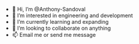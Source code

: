 - 👋 Hi, I’m @Anthony-Sandoval
- 👀 I’m interested in engineering and development
- 🌱 I’m currently learning and expanding 
- 💞️ I’m looking to collaborate on anything
- 📫 Email me or send me message

<!---
Anthony-Sandoval/Anthony-Sandoval is a ✨ special ✨ repository because its `README.md` (this file) appears on your GitHub profile.
You can click the Preview link to take a look at your changes.
--->
